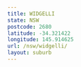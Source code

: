 ```yaml
---
title: WIDGELLI
state: NSW
postcode: 2680
latitude: -34.321422
longitude: 145.914625
url: /nsw/widgelli/
layout: suburb
---
```

